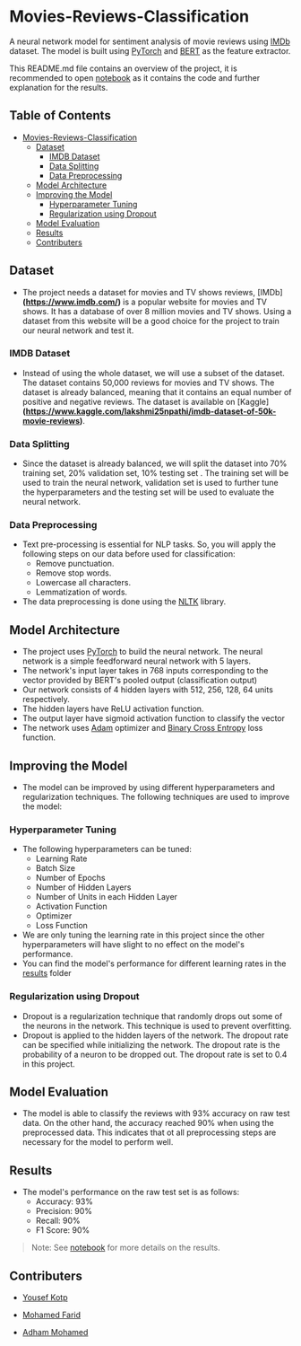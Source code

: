 # Movies-Reviews-Classification
A neural network model for sentiment analysis of movie reviews using [IMDb](https://www.imdb.com/) dataset. The model is built using [PyTorch](https://pytorch.org/) and [BERT](https://arxiv.org/abs/1810.04805) as the feature extractor.

This README.md file contains an overview of the project, it is recommended to open [notebook]() as it contains the code and further explanation for the results.

## Table of Contents
- [Movies-Reviews-Classification](#movies-reviews-classification)
  * [Dataset](#dataset)
    + [IMDB Dataset](#imdb-dataset)
    + [Data Splitting](#data-splitting)
    + [Data Preprocessing](#data-preprocessing)
  * [Model Architecture](#model-architecture)
  * [Improving the Model](#improving-the-model)
    + [Hyperparameter Tuning](#hyperparameter-tuning)
    + [Regularization using Dropout](#regularization-using-dropout)
  * [Model Evaluation](#model-evaluation)
  * [Results](#results)
  * [Contributers](#contributers)

## Dataset
- The project needs a dataset for movies and TV shows reviews, [IMDb]**(https://www.imdb.com/)** is a popular website for movies and TV shows. It has a database of over 8 million movies and TV shows. Using a dataset from this website will be a good choice for the project to train our neural network and test it.

### IMDB Dataset
- Instead of using the whole dataset, we will use a subset of the dataset. The dataset contains 50,000 reviews for movies and TV shows. The dataset is already balanced, meaning that it contains an equal number of positive and negative reviews. The dataset is available on [Kaggle]**(https://www.kaggle.com/lakshmi25npathi/imdb-dataset-of-50k-movie-reviews)**.

### Data Splitting
- Since the dataset is already balanced, we will split the dataset into 70% training set, 20% validation set, 10% testing set . The training set will be used to train the neural network, validation set is used to further tune the hyperparameters and the testing set will be used to evaluate the neural network.

### Data Preprocessing
- Text pre-processing is essential for NLP tasks. So, you will apply the following steps on
our data before used for classification:
    * Remove punctuation.
    * Remove stop words.
    * Lowercase all characters.
    * Lemmatization of words.
- The data preprocessing is done using the [NLTK](https://www.nltk.org/) library.

## Model Architecture
- The project uses [PyTorch](https://pytorch.org/) to build the neural network. The neural network is a simple feedforward neural network with 5 layers.
- The network's input layer takes in 768 inputs corresponding to the vector provided by BERT's pooled output (classification output)
- Our network consists of 4 hidden layers with 512, 256, 128, 64 units respectively.
- The hidden layers have ReLU activation function.
- The output layer have sigmoid activation function to classify the vector
- The network uses [Adam](https://pytorch.org/docs/stable/optim.html#torch.optim.Adam) optimizer and [Binary Cross Entropy](https://pytorch.org/docs/stable/nn.html#torch.nn.BCELoss) loss function.

## Improving the Model
- The model can be improved by using different hyperparameters and regularization techniques. The following techniques are used to improve the model:
### Hyperparameter Tuning
- The following hyperparameters can be tuned:
    * Learning Rate
    * Batch Size
    * Number of Epochs
    * Number of Hidden Layers
    * Number of Units in each Hidden Layer
    * Activation Function
    * Optimizer
    * Loss Function
- We are only tuning the learning rate in this project since the other hyperparameters will have slight to no effect on the model's performance.
- You can find the model's performance for different learning rates in the [results]() folder 
### Regularization using Dropout
- Dropout is a regularization technique that randomly drops out some of the neurons in the network. This technique is used to prevent overfitting.
- Dropout is applied to the hidden layers of the network. The dropout rate can be specified while initializing the network. The dropout rate is the probability of a neuron to be dropped out. The dropout rate is set to 0.4 in this project.

## Model Evaluation
- The model is able to classify the reviews with 93% accuracy on raw test data. On the other hand, the accuracy reached 90% when using the preprocessed data. This indicates that ot all preprocessing steps are necessary for the model to perform well.

## Results
- The model's performance on the raw test set is as follows:
    * Accuracy: 93%
    * Precision: 90%
    * Recall: 90%
    * F1 Score: 90%
> Note: See [notebook]() for more details on the results.

## Contributers

- [Yousef Kotp](https://github.com/yousefkotp)

- [Mohamed Farid](https://github.com/MohamedFarid612)

- [Adham Mohamed](https://github.com/adhammohamed1)

